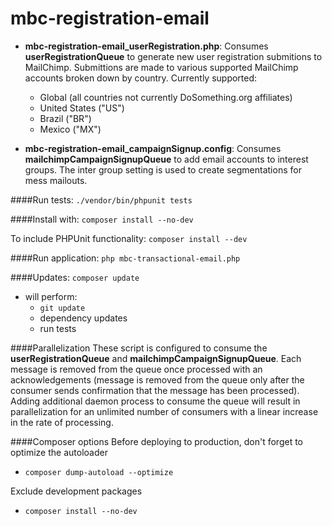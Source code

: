 mbc-registration-email
==============

- **mbc-registration-email_userRegistration.php**: Consumes **userRegistrationQueue** to generate new user registration submitions to MailChimp. Submittions are made to various supported MailChimp accounts broken down by country. Currently supported:
  - Global (all countries not currently DoSomething.org affiliates)
  - United States ("US")
  - Brazil ("BR")
  - Mexico ("MX")

- **mbc-registration-email_campaignSignup.config**: Consumes **mailchimpCampaignSignupQueue** to add email accounts to interest groups. The inter group setting is used to create segmentations for mess mailouts.

####Run tests:
`./vendor/bin/phpunit tests`

####Install with:
`composer install --no-dev`

To include PHPUnit functionality:
`composer install --dev`

####Run application:
`php mbc-transactional-email.php`

####Updates:
`composer update`
- will perform:
  - `git update`
  - dependency updates
  - run tests

####Parallelization
These script is configured to consume the **userRegistrationQueue** and **mailchimpCampaignSignupQueue**. Each message is removed from the queue once processed with an acknowledgements (message is removed from the queue only after the consumer sends confirmation that the message has been processed). Adding additional daemon process to consume the queue will result in parallelization for an unlimited number of consumers with a linear increase in the rate of processing.

####Composer options
Before deploying to production, don't forget to optimize the autoloader
- `composer dump-autoload --optimize`

Exclude development packages
- `composer install --no-dev`
